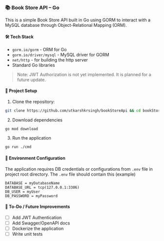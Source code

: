 ### 📚 Book Store API – Go

This is a simple Book Store API built in Go using GORM to interact with a MySQL database through Object-Relational Mapping (ORM).

#### 🛠️ Tech Stack
- ```gorm.io/gorm``` - ORM for Go
- ```gorm.io/driver/mysql``` - MySQL driver for GORM
- ```net/http``` - for building the http server
- Standard Go libraries

> Note: JWT Authorization is not yet implemented. It is planned for a future update.

#### 🚀 Project Setup
1. Clone the repository:
```bash
git clone https://github.com/utkarshkrsingh/bookStoreApi && cd bookStoreApi
```
2. Download dependencies
```bash
go mod download
```
3. Run the application
```bash
go run ./cmd
```

#### 🔧 Environment Configuration
The application requires DB credentials or configurations from `.env` file in project root directory. The `.env` file should contain this (example)
```env
DATABASE = myDatabaseName
DATABASE_URL = tcp(127.0.0.1:3306)
DB_USER = myUser
DB_PASSWORD = myPassword
```

#### 📌 To-Do / Future Improvements
- [ ] Add JWT Authentication
- [ ] Add Swagger/OpenAPI docs
- [ ] Dockerize the application
- [ ] Write unit tests
